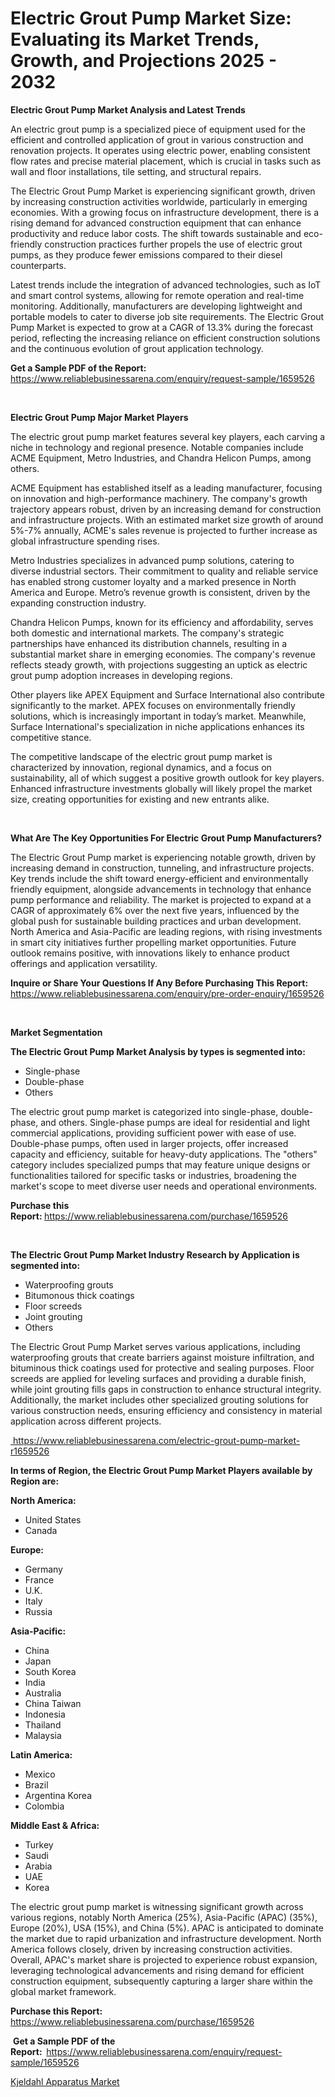 <p><h1>Electric Grout Pump Market Size: Evaluating its Market Trends, Growth, and Projections 2025 - 2032</h1></p><p><strong>Electric Grout Pump Market Analysis and Latest Trends</strong></p>
<p><p>An electric grout pump is a specialized piece of equipment used for the efficient and controlled application of grout in various construction and renovation projects. It operates using electric power, enabling consistent flow rates and precise material placement, which is crucial in tasks such as wall and floor installations, tile setting, and structural repairs.</p><p>The Electric Grout Pump Market is experiencing significant growth, driven by increasing construction activities worldwide, particularly in emerging economies. With a growing focus on infrastructure development, there is a rising demand for advanced construction equipment that can enhance productivity and reduce labor costs. The shift towards sustainable and eco-friendly construction practices further propels the use of electric grout pumps, as they produce fewer emissions compared to their diesel counterparts.</p><p>Latest trends include the integration of advanced technologies, such as IoT and smart control systems, allowing for remote operation and real-time monitoring. Additionally, manufacturers are developing lightweight and portable models to cater to diverse job site requirements. The Electric Grout Pump Market is expected to grow at a CAGR of 13.3% during the forecast period, reflecting the increasing reliance on efficient construction solutions and the continuous evolution of grout application technology.</p></p>
<p><strong>Get a Sample PDF of the Report:&nbsp;</strong> <a href="https://www.reliablebusinessarena.com/enquiry/request-sample/1659526?utm_campaign=2238&utm_medium=2&utm_source=Github&utm_content=ia&utm_term=17022025&utm_id=electric-grout-pump">https://www.reliablebusinessarena.com/enquiry/request-sample/1659526</a></p>
<p>&nbsp;</p>
<p><strong>Electric Grout Pump Major Market Players</strong></p>
<p><p>The electric grout pump market features several key players, each carving a niche in technology and regional presence. Notable companies include ACME Equipment, Metro Industries, and Chandra Helicon Pumps, among others. </p><p>ACME Equipment has established itself as a leading manufacturer, focusing on innovation and high-performance machinery. The company's growth trajectory appears robust, driven by an increasing demand for construction and infrastructure projects. With an estimated market size growth of around 5%-7% annually, ACME's sales revenue is projected to further increase as global infrastructure spending rises.</p><p>Metro Industries specializes in advanced pump solutions, catering to diverse industrial sectors. Their commitment to quality and reliable service has enabled strong customer loyalty and a marked presence in North America and Europe. Metro’s revenue growth is consistent, driven by the expanding construction industry.</p><p>Chandra Helicon Pumps, known for its efficiency and affordability, serves both domestic and international markets. The company's strategic partnerships have enhanced its distribution channels, resulting in a substantial market share in emerging economies. The company's revenue reflects steady growth, with projections suggesting an uptick as electric grout pump adoption increases in developing regions.</p><p>Other players like APEX Equipment and Surface International also contribute significantly to the market. APEX focuses on environmentally friendly solutions, which is increasingly important in today’s market. Meanwhile, Surface International's specialization in niche applications enhances its competitive stance.</p><p>The competitive landscape of the electric grout pump market is characterized by innovation, regional dynamics, and a focus on sustainability, all of which suggest a positive growth outlook for key players. Enhanced infrastructure investments globally will likely propel the market size, creating opportunities for existing and new entrants alike.</p></p>
<p>&nbsp;</p>
<p><strong>What Are The Key Opportunities For Electric Grout Pump Manufacturers?</strong></p>
<p><p>The Electric Grout Pump market is experiencing notable growth, driven by increasing demand in construction, tunneling, and infrastructure projects. Key trends include the shift toward energy-efficient and environmentally friendly equipment, alongside advancements in technology that enhance pump performance and reliability. The market is projected to expand at a CAGR of approximately 6% over the next five years, influenced by the global push for sustainable building practices and urban development. North America and Asia-Pacific are leading regions, with rising investments in smart city initiatives further propelling market opportunities. Future outlook remains positive, with innovations likely to enhance product offerings and application versatility.</p></p>
<p><strong>Inquire or Share Your Questions If Any Before Purchasing This Report:</strong> <a href="https://www.reliablebusinessarena.com/enquiry/pre-order-enquiry/1659526?utm_campaign=2238&utm_medium=2&utm_source=Github&utm_content=ia&utm_term=17022025&utm_id=electric-grout-pump">https://www.reliablebusinessarena.com/enquiry/pre-order-enquiry/1659526</a></p>
<p>&nbsp;</p>
<p><strong>Market Segmentation</strong></p>
<p><strong>The Electric Grout Pump Market Analysis by types is segmented into:</strong></p>
<p><ul><li>Single-phase</li><li>Double-phase</li><li>Others</li></ul></p>
<p><p>The electric grout pump market is categorized into single-phase, double-phase, and others. Single-phase pumps are ideal for residential and light commercial applications, providing sufficient power with ease of use. Double-phase pumps, often used in larger projects, offer increased capacity and efficiency, suitable for heavy-duty applications. The "others" category includes specialized pumps that may feature unique designs or functionalities tailored for specific tasks or industries, broadening the market's scope to meet diverse user needs and operational environments.</p></p>
<p><strong>Purchase this Report:&nbsp;</strong><a href="https://www.reliablebusinessarena.com/purchase/1659526?utm_campaign=2238&utm_medium=2&utm_source=Github&utm_content=ia&utm_term=17022025&utm_id=electric-grout-pump">https://www.reliablebusinessarena.com/purchase/1659526</a></p>
<p>&nbsp;</p>
<p><strong>The Electric Grout Pump Market Industry Research by Application is segmented into:</strong></p>
<p><ul><li>Waterproofing grouts</li><li>Bitumonous thick coatings</li><li>Floor screeds</li><li>Joint grouting</li><li>Others</li></ul></p>
<p><p>The Electric Grout Pump Market serves various applications, including waterproofing grouts that create barriers against moisture infiltration, and bituminous thick coatings used for protective and sealing purposes. Floor screeds are applied for leveling surfaces and providing a durable finish, while joint grouting fills gaps in construction to enhance structural integrity. Additionally, the market includes other specialized grouting solutions for various construction needs, ensuring efficiency and consistency in material application across different projects.</p></p>
<p><a href="https://www.reliablebusinessarena.com/electric-grout-pump-market-r1659526?utm_campaign=2238&utm_medium=2&utm_source=Github&utm_content=ia&utm_term=17022025&utm_id=electric-grout-pump">&nbsp;https://www.reliablebusinessarena.com/electric-grout-pump-market-r1659526</a></p>
<p><strong>In terms of Region, the Electric Grout Pump Market Players available by Region are:</strong></p>
<p>
    <p> <strong> North America: </strong>
        <ul>
            <li>United States</li>
            <li>Canada</li>
        </ul>
        </p> 
    <p> <strong> Europe: </strong>
        <ul>
            <li>Germany</li>
            <li>France</li>
            <li>U.K.</li>
            <li>Italy</li>
            <li>Russia</li>
        </ul>
        </p> 
    <p> <strong> Asia-Pacific: </strong>
        <ul>
            <li>China</li>
            <li>Japan</li>
            <li>South Korea</li>
            <li>India</li>
            <li>Australia</li>
            <li>China Taiwan</li>
            <li>Indonesia</li>
            <li>Thailand</li>
            <li>Malaysia</li>
        </ul>
        </p> 
    <p> <strong> Latin America: </strong>
        <ul>
            <li>Mexico</li>
            <li>Brazil</li>
            <li>Argentina Korea</li>
            <li>Colombia</li>
        </ul>
        </p> 
    <p> <strong> Middle East & Africa: </strong>
        <ul>
            <li>Turkey</li>
            <li>Saudi</li>
            <li>Arabia</li>
            <li>UAE</li>
            <li>Korea</li>
        </ul>
    </p>
    </p>
<p><p>The electric grout pump market is witnessing significant growth across various regions, notably North America (25%), Asia-Pacific (APAC) (35%), Europe (20%), USA (15%), and China (5%). APAC is anticipated to dominate the market due to rapid urbanization and infrastructure development. North America follows closely, driven by increasing construction activities. Overall, APAC's market share is projected to experience robust expansion, leveraging technological advancements and rising demand for efficient construction equipment, subsequently capturing a larger share within the global market framework.</p></p>
<p><strong>Purchase this Report: </strong><a href="https://www.reliablebusinessarena.com/purchase/1659526?utm_campaign=2238&utm_medium=2&utm_source=Github&utm_content=ia&utm_term=17022025&utm_id=electric-grout-pump">https://www.reliablebusinessarena.com/purchase/1659526</a></p>
<p>&nbsp;<strong>Get a Sample PDF of the Report:&nbsp;&nbsp;</strong><a href="https://www.reliablebusinessarena.com/enquiry/request-sample/1659526?utm_campaign=2238&utm_medium=2&utm_source=Github&utm_content=ia&utm_term=17022025&utm_id=electric-grout-pump">https://www.reliablebusinessarena.com/enquiry/request-sample/1659526</a></p>
<p><strong></strong></p>
<p><p><a href="https://github.com/manesros8/Market-Research-Report-List-1/blob/main/kjeldahl-apparatus-market.md?utm_campaign=2238&utm_medium=2&utm_source=Github&utm_content=ia&utm_term=17022025&utm_id=electric-grout-pump">Kjeldahl Apparatus Market</a></p></p>